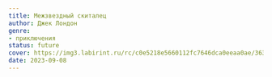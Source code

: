 ```yaml
---
title: Межзвездный скиталец
author: Джек Лондон
genre:
- приключения
status: future
cover: https://img3.labirint.ru/rc/c0e5218e5660112fc7646dca0eeaa0ae/363x561q80/books74/734805/cover.jpg?1580192738
date: 2023-09-08
---
```


